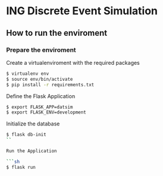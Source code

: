 # ING Discrete Event Simulation

## How to run the enviroment

### Prepare the enviroment

Create a virtualenviroment with the required packages
```sh
$ virtualenv env
$ source env/bin/activate
$ pip install -r requirements.txt
```

Define the Flask Application

```sh
$ export FLASK_APP=datsim
$ export FLASK_ENV=development
```

Initialize the database
```sh
$ flask db-init
``

Run the Application

```sh
$ flask run
```


